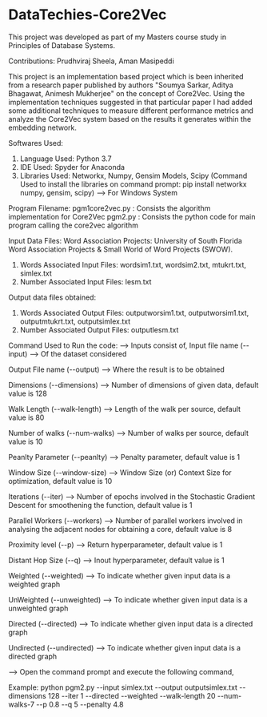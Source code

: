 # DataTechies-Core2Vec

This project was developed as part of my Masters course study in Principles of Database Systems.

Contributions: Prudhviraj Sheela, Aman Masipeddi

This project is an implementation based project which is been inherited from a research paper published by authors "Soumya Sarkar, Aditya Bhagawat, Animesh Mukherjee" on the concept of Core2Vec. Using the implementation techniques suggested in that particular paper I had added some additional techniques to measure different performance metrics and analyze the Core2Vec system based on the results it generates within the embedding network.

Softwares Used:
1. Language Used: Python 3.7
2. IDE Used: Spyder for Anaconda
3. Libraries Used: Networkx, Numpy, Gensim Models, Scipy
   (Command Used to install the libraries on command prompt: pip install networkx numpy, gensim, scipy) --> For Windows System

Program Filename:
pgm1core2vec.py : Consists the algorithm implementation for Core2Vec
pgm2.py : Consists the python code for main program calling the core2vec algorithm

Input Data Files:
Word Association Projects: University of South Florida Word Association Projects & Small World of Word Projects (SWOW).
1. Words Associated Input Files: wordsim1.txt, wordsim2.txt, mtukrt.txt, simlex.txt
2. Number Associated Input Files: lesm.txt

Output data files obtained:
1. Words Associated Output Files: outputworsim1.txt, outputworsim1.txt, outputmtukrt.txt, outputsimlex.txt
2. Number Associated Output Files: outputlesm.txt


Command Used to Run the code:
--> Inputs consist of,
Input file name (--input) --> Of the dataset considered

Output File name (--output) --> Where the result is to be obtained

Dimensions (--dimensions) --> Number of dimensions of given data, default value is 128

Walk Length (--walk-length) --> Length of the walk per source, default value is 80

Number of walks (--num-walks) --> Number of walks per source, default value is 10

Peanlty Parameter (--peanlty) --> Penalty parameter, default value is 1

Window Size (--window-size) --> Window Size (or) Context Size for optimization, default value is 10

Iterations (--iter) --> Number of epochs involved in the Stochastic Gradient Descent for smoothening the function, default value is 1

Parallel Workers (--workers) --> Number of parallel workers involved in analysing the adjacent nodes for obtaining a core, default value 
                                 is 8

Proximity level (--p) --> Return hyperparameter, default value is 1

Distant Hop Size (--q) --> Inout hyperparameter, default value is 1

Weighted (--weighted) --> To indicate whether given input data is a weighted graph

UnWeighted (--unweighted) --> To indicate whether given input data is a unweighted graph

Directed (--directed) --> To indicate whether given input data is a directed graph

Undirected (--undirected) --> To indicate whether given input data is a directed graph

--> Open the command prompt and execute the following command,

Example: python pgm2.py --input simlex.txt --output outputsimlex.txt --dimensions 128 --iter 1 --directed --weighted --walk-length 20 --num-walks-7 --p 0.8 --q 5 --penalty 4.8
